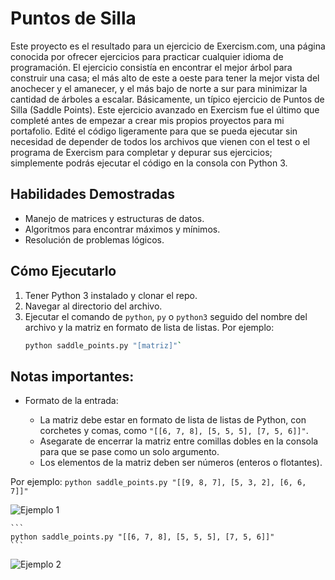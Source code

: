 # Puntos de Silla

Este proyecto es el resultado para un ejercicio de Exercism.com, una página conocida por ofrecer ejercicios para practicar cualquier idioma de programación. El ejercicio consistía en encontrar el mejor árbol para construir una casa; el más alto de este a oeste para tener la mejor vista del anochecer y el amanecer, y el más bajo de norte a sur para minimizar la cantidad de árboles a escalar. Básicamente, un típico ejercicio de Puntos de Silla (Saddle Points).
Este ejercicio avanzado en Exercism fue el último que completé antes de empezar a crear mis propios proyectos para mi portafolio. Edité el código ligeramente para que se pueda ejecutar sin necesidad de depender de todos los archivos que vienen con el test o el programa de Exercism para completar y depurar sus ejercicios; simplemente podrás ejecutar el código en la consola con Python 3.

## Habilidades Demostradas
- Manejo de matrices y estructuras de datos.
- Algoritmos para encontrar máximos y mínimos.
- Resolución de problemas lógicos.

## Cómo Ejecutarlo
1. Tener Python 3 instalado y clonar el repo.
2. Navegar al directorio del archivo.
3. Ejecutar el comando de `python`, `py` o `python3` seguido del nombre del archivo y la matriz en formato de lista de listas. Por ejemplo:
    ```bash
    python saddle_points.py "[matriz]"`
    ```

## Notas importantes:

- Formato de la entrada:

    - La matriz debe estar en formato de lista de listas de Python, con corchetes y comas, como `"[[6, 7, 8], [5, 5, 5], [7, 5, 6]]"`.
    - Asegarate de encerrar la matriz entre comillas dobles en la consola para que se pase como un solo argumento.
    - Los elementos de la matriz deben ser números (enteros o flotantes).

Por ejemplo:
    ```
    python saddle_points.py "[[9, 8, 7], [5, 3, 2], [6, 6, 7]]"
    ```

![Ejemplo 1](https://files.catbox.moe/v39d4i.png)

    ```
    python saddle_points.py "[[6, 7, 8], [5, 5, 5], [7, 5, 6]]"
    ```


![Ejemplo 2](https://files.catbox.moe/lndyzq.png)


